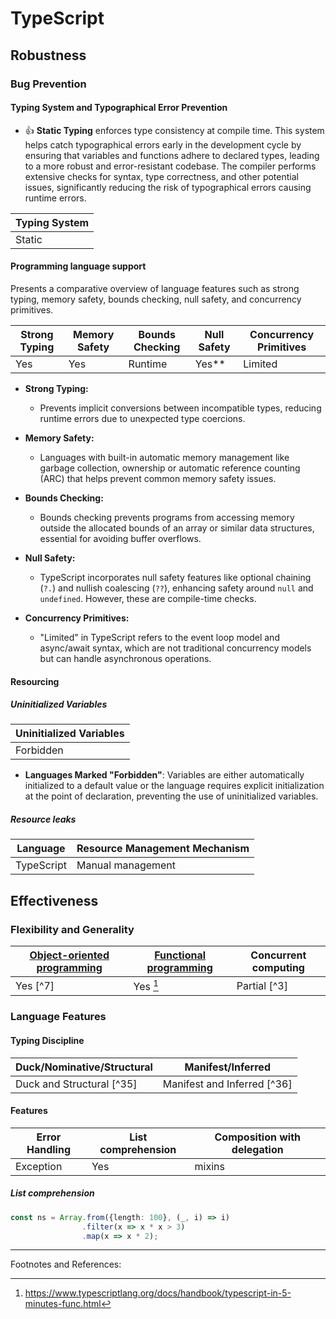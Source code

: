 # TypeScript

## Robustness

### Bug Prevention

#### Typing System and Typographical Error Prevention

- 👍 **Static Typing** enforces type consistency at compile time. This system helps catch typographical errors early in the development cycle by ensuring that variables and functions adhere to declared types, leading to a more robust and error-resistant codebase. The compiler performs extensive checks for syntax, type correctness, and other potential issues, significantly reducing the risk of typographical errors causing runtime errors.

| Typing System |
| ------------- |
| Static        |

#### Programming language support

Presents a comparative overview of language features such as strong typing, memory safety, bounds checking, null safety, and concurrency primitives.

| Strong Typing | Memory Safety | Bounds Checking | Null Safety | Concurrency Primitives |
| ------------- | ------------- | --------------- | ----------- | ---------------------- |
| Yes           | Yes           | Runtime         | Yes**       | Limited                |

- **Strong Typing:**
  - Prevents implicit conversions between incompatible types, reducing runtime errors due to unexpected type coercions.

- **Memory Safety:**
  - Languages with built-in automatic memory management like garbage collection, ownership or automatic reference counting (ARC) that helps prevent common memory safety issues.

- **Bounds Checking:**
  - Bounds checking prevents programs from accessing memory outside the allocated bounds of an array or similar data structures, essential for avoiding buffer overflows.

- **Null Safety:**
  - TypeScript incorporates null safety features like optional chaining (`?.`) and nullish coalescing (`??`), enhancing safety around `null` and `undefined`. However, these are compile-time checks.

- **Concurrency Primitives:**
  - "Limited" in TypeScript refers to the event loop model and async/await syntax, which are not traditional concurrency models but can handle asynchronous operations.

#### Resourcing

##### Uninitialized Variables

| Uninitialized Variables |
| ----------------------- |
| Forbidden               |

  - **Languages Marked "Forbidden"**: Variables are either automatically initialized to a default value or the language requires explicit initialization at the point of declaration, preventing the use of uninitialized variables.

##### Resource leaks

| Language   | Resource Management Mechanism |
| ---------- | ----------------------------- |
| TypeScript | Manual management             |

## Effectiveness

### Flexibility and Generality

| [Object-oriented programming][oop] | [Functional programming][functional] | Concurrent computing |
| ---------------------------------- | ------------------------------------ | -------------------- |
| Yes [^7]                           | Yes [^typescript-for-functional]     | Partial [^3]         |

### Language Features

#### Typing Discipline

| Duck/Nominative/Structural | Manifest/Inferred           |
| -------------------------- | --------------------------- |
| Duck and Structural [^35]  | Manifest and Inferred [^36] |

#### Features

| Error Handling | List comprehension | Composition with delegation |
| -------------- | ------------------ | --------------------------- |
| Exception      | Yes                | mixins                      |

##### List comprehension

```typescript
const ns = Array.from({length: 100}, (_, i) => i)
                .filter(x => x * x > 3)
                .map(x => x * 2);
```

---

Footnotes and References:

[^typescript-for-functional]: https://www.typescriptlang.org/docs/handbook/typescript-in-5-minutes-func.html

[oop]: ./ObjectOriented.md
[functional]: ./FunctionalProgramming.md
